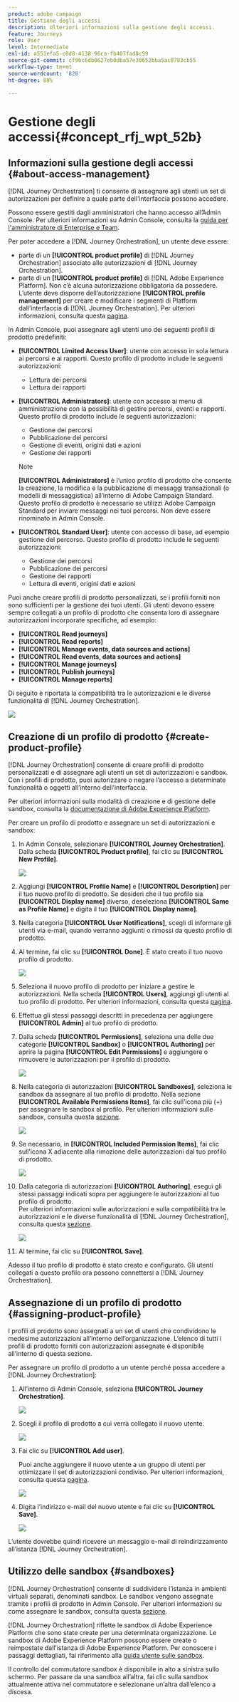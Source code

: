 ```yaml
---
product: adobe campaign
title: Gestione degli accessi
description: Ulteriori informazioni sulla gestione degli accessi.
feature: Journeys
role: User
level: Intermediate
exl-id: a551efa5-c0d8-4138-96ca-fb407fad8c59
source-git-commit: cf9bc6db0627eb0dba57e30652bba5ac8783cb55
workflow-type: tm+mt
source-wordcount: '828'
ht-degree: 88%

---
```


# Gestione degli accessi{#concept_rfj_wpt_52b}

## Informazioni sulla gestione degli accessi {#about-access-management}

[!DNL Journey Orchestration] ti consente di assegnare agli utenti un set di autorizzazioni per definire a quale parte dell’interfaccia possono accedere.

Possono essere gestiti dagli amministratori che hanno accesso all’Admin Console. Per ulteriori informazioni su Admin Console, consulta la [guida per l&#39;amministratore di Enterprise e Team](https://helpx.adobe.com/it/enterprise/managing/user-guide.html).

Per poter accedere a [!DNL Journey Orchestration], un utente deve essere:

* parte di un **[!UICONTROL product profile]** di [!DNL Journey Orchestration] associato alle autorizzazioni di [!DNL Journey Orchestration].
* parte di un **[!UICONTROL product profile]** di [!DNL Adobe Experience Platform]. Non c’è alcuna autorizzazione obbligatoria da possedere. L’utente deve disporre dell’autorizzazione **[!UICONTROL profile management]** per creare e modificare i segmenti di Platform dall’interfaccia di [!DNL Journey Orchestration]. Per ulteriori informazioni, consulta questa [pagina](https://experienceleague.adobe.com/docs/experience-platform/access-control/home.html#adobe-admin-console).

In Admin Console, puoi assegnare agli utenti uno dei seguenti profili di prodotto predefiniti:

* **[!UICONTROL Limited Access User]**: utente con accesso in sola lettura ai percorsi e ai rapporti. Questo profilo di prodotto include le seguenti autorizzazioni:
   * Lettura dei percorsi
   * Lettura dei rapporti

* **[!UICONTROL Administrators]**: utente con accesso ai menu di amministrazione con la possibilità di gestire percorsi, eventi e rapporti. Questo profilo di prodotto include le seguenti autorizzazioni:
   * Gestione dei percorsi
   * Pubblicazione dei percorsi
   * Gestione di eventi, origini dati e azioni
   * Gestione dei rapporti

  >[!NOTE]
  >
  >**[!UICONTROL Administrators]** è l’unico profilo di prodotto che consente la creazione, la modifica e la pubblicazione di messaggi transazionali (o modelli di messaggistica) all’interno di Adobe Campaign Standard. Questo profilo di prodotto è necessario se utilizzi Adobe Campaign Standard per inviare messaggi nei tuoi percorsi. Non deve essere rinominato in Admin Console.

* **[!UICONTROL Standard User]**: utente con accesso di base, ad esempio gestione del percorso. Questo profilo di prodotto include le seguenti autorizzazioni:
   * Gestione dei percorsi
   * Pubblicazione dei percorsi
   * Gestione dei rapporti
   * Lettura di eventi, origini dati e azioni

Puoi anche creare profili di prodotto personalizzati, se i profili forniti non sono sufficienti per la gestione dei tuoi utenti.
Gli utenti devono essere sempre collegati a un profilo di prodotto che consenta loro di assegnare autorizzazioni incorporate specifiche, ad esempio:

* **[!UICONTROL Read journeys]**
* **[!UICONTROL Read reports]**
* **[!UICONTROL Manage events, data sources and actions]**
* **[!UICONTROL Read events, data sources and actions]**
* **[!UICONTROL Manage journeys]**
* **[!UICONTROL Publish journeys]**
* **[!UICONTROL Manage reports]**

Di seguito è riportata la compatibilità tra le autorizzazioni e le diverse funzionalità di [!DNL Journey Orchestration].

![](../assets/do-not-localize/journey_permission.png)

## Creazione di un profilo di prodotto {#create-product-profile}

[!DNL Journey Orchestration] consente di creare profili di prodotto personalizzati e di assegnare agli utenti un set di autorizzazioni e sandbox. Con i profili di prodotto, puoi autorizzare o negare l’accesso a determinate funzionalità o oggetti all’interno dell’interfaccia.

Per ulteriori informazioni sulla modalità di creazione e di gestione delle sandbox, consulta la [documentazione di Adobe Experience Platform](https://experienceleague.adobe.com/docs/experience-platform/sandbox/ui/user-guide.html?lang=it).

Per creare un profilo di prodotto e assegnare un set di autorizzazioni e sandbox:

1. In Admin Console, selezionare **[!UICONTROL Journey Orchestration]**. Dalla scheda **[!UICONTROL Product profile]**, fai clic su **[!UICONTROL New Profile]**.

   ![](../assets/do-not-localize/user_management_5.png)

1. Aggiungi **[!UICONTROL Profile Name]** e **[!UICONTROL Description]** per il tuo nuovo profilo di prodotto. Se desideri che il tuo profilo sia **[!UICONTROL Display name]** diverso, deseleziona **[!UICONTROL Same as Profile Name]** e digita il tuo **[!UICONTROL Display name]**.

1. Nella categoria **[!UICONTROL User Notifications]**, scegli di informare gli utenti via e-mail, quando verranno aggiunti o rimossi da questo profilo di prodotto.

1. Al termine, fai clic su **[!UICONTROL Done]**. È stato creato il tuo nuovo profilo di prodotto.

   ![](../assets/do-not-localize/user_management_1.png)

1. Seleziona il nuovo profilo di prodotto per iniziare a gestire le autorizzazioni. Nella scheda **[!UICONTROL Users]**, aggiungi gli utenti al tuo profilo di prodotto. Per ulteriori informazioni, consulta questa [pagina](../about/access-management.md#assigning-product-profile).

1. Effettua gli stessi passaggi descritti in precedenza per aggiungere **[!UICONTROL Admin]** al tuo profilo di prodotto.

1. Dalla scheda **[!UICONTROL Permissions]**, seleziona una delle due categorie **[!UICONTROL Sandbox]** o **[!UICONTROL Authoring]** per aprire la pagina **[!UICONTROL Edit Permissions]** e aggiungere o rimuovere le autorizzazioni per il profilo di prodotto.

   ![](../assets/do-not-localize/user_management_7.png)

1. Nella categoria di autorizzazioni **[!UICONTROL Sandboxes]**, seleziona le sandbox da assegnare al tuo profilo di prodotto. Nella sezione **[!UICONTROL Available Permissions Items]**, fai clic sull’icona più (+) per assegnare le sandbox al profilo. Per ulteriori informazioni sulle sandbox, consulta questa [sezione](../about/access-management.md#sandboxes).

   ![](../assets/do-not-localize/user_management_8.png)

1. Se necessario, in **[!UICONTROL Included Permission Items]**, fai clic sull’icona X adiacente alla rimozione delle autorizzazioni dal tuo profilo di prodotto.

   ![](../assets/do-not-localize/user_management_9.png)

1. Dalla categoria di autorizzazioni **[!UICONTROL Authoring]**, esegui gli stessi passaggi indicati sopra per aggiungere le autorizzazioni al tuo profilo di prodotto.
   <br>Per ulteriori informazioni sulle autorizzazioni e sulla compatibilità tra le autorizzazioni e le diverse funzionalità di [!DNL Journey Orchestration], consulta questa [sezione](../about/access-management.md#about-access-management).

   ![](../assets/do-not-localize/user_management_10.png)

1. Al termine, fai clic su **[!UICONTROL Save]**.

Adesso il tuo profilo di prodotto è stato creato e configurato. Gli utenti collegati a questo profilo ora possono connettersi a [!DNL Journey Orchestration].

## Assegnazione di un profilo di prodotto {#assigning-product-profile}

I profili di prodotto sono assegnati a un set di utenti che condividono le medesime autorizzazioni all’interno dell’organizzazione.
L’elenco di tutti i profili di prodotto forniti con autorizzazioni assegnate è disponibile all’interno di questa sezione.

Per assegnare un profilo di prodotto a un utente perché possa accedere a [!DNL Journey Orchestration]:

1. All’interno di Admin Console, seleziona **[!UICONTROL Journey Orchestration]**.

   ![](../assets/do-not-localize/user_management.png)

1. Scegli il profilo di prodotto a cui verrà collegato il nuovo utente.

   ![](../assets/do-not-localize/user_management_2.png)

1. Fai clic su **[!UICONTROL Add user]**.

   Puoi anche aggiungere il nuovo utente a un gruppo di utenti per ottimizzare il set di autorizzazioni condiviso. Per ulteriori informazioni, consulta questa [pagina](https://helpx.adobe.com/it/enterprise/using/user-groups.html).

   ![](../assets/do-not-localize/user_management_3.png)

1. Digita l’indirizzo e-mail del nuovo utente e fai clic su **[!UICONTROL Save]**.

   ![](../assets/do-not-localize/user_management_4.png)

L’utente dovrebbe quindi ricevere un messaggio e-mail di reindirizzamento all’istanza [!DNL Journey Orchestration].

## Utilizzo delle sandbox {#sandboxes}

[!DNL Journey Orchestration] consente di suddividere l’istanza in ambienti virtuali separati, denominati sandbox.
Le sandbox vengono assegnate tramite i profili di prodotto in Admin Console. Per ulteriori informazioni su come assegnare le sandbox, consulta questa [sezione](../about/access-management.md#create-product-profile).

[!DNL Journey Orchestration] riflette le sandbox di Adobe Experience Platform che sono state create per una determinata organizzazione.
Le sandbox di Adobe Experience Platform possono essere create o reimpostate dall’istanza di Adobe Experience Platform. Per conoscere i passaggi dettagliati, fai riferimento alla [guida utente sulle sandbox](https://experienceleague.adobe.com/docs/experience-platform/sandbox/ui/user-guide.html?lang=it).

Il controllo del commutatore sandbox è disponibile in alto a sinistra sullo schermo. Per passare da una sandbox all’altra, fai clic sulla sandbox attualmente attiva nel commutatore e selezionane un’altra dall’elenco a discesa.
